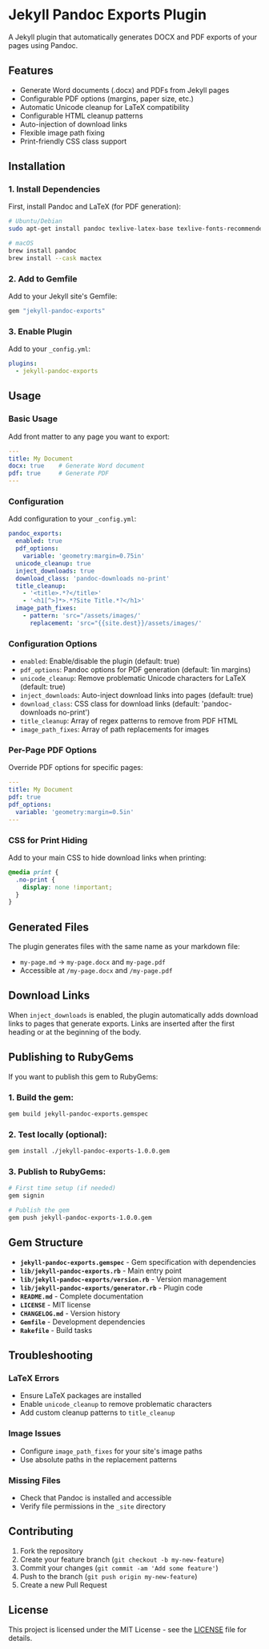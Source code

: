 # Jekyll Pandoc Exports Plugin

A Jekyll plugin that automatically generates DOCX and PDF exports of your pages using Pandoc.

## Features

- Generate Word documents (.docx) and PDFs from Jekyll pages
- Configurable PDF options (margins, paper size, etc.)
- Automatic Unicode cleanup for LaTeX compatibility
- Configurable HTML cleanup patterns
- Auto-injection of download links
- Flexible image path fixing
- Print-friendly CSS class support

## Installation

### 1. Install Dependencies

First, install Pandoc and LaTeX (for PDF generation):

```bash
# Ubuntu/Debian
sudo apt-get install pandoc texlive-latex-base texlive-fonts-recommended texlive-latex-extra

# macOS
brew install pandoc
brew install --cask mactex
```

### 2. Add to Gemfile

Add to your Jekyll site's Gemfile:

```ruby
gem "jekyll-pandoc-exports"
```

### 3. Enable Plugin

Add to your `_config.yml`:

```yaml
plugins:
  - jekyll-pandoc-exports
```

## Usage

### Basic Usage

Add front matter to any page you want to export:

```yaml
---
title: My Document
docx: true    # Generate Word document
pdf: true     # Generate PDF
---
```

### Configuration

Add configuration to your `_config.yml`:

```yaml
pandoc_exports:
  enabled: true
  pdf_options:
    variable: 'geometry:margin=0.75in'
  unicode_cleanup: true
  inject_downloads: true
  download_class: 'pandoc-downloads no-print'
  title_cleanup:
    - '<title>.*?</title>'
    - '<h1[^>]*>.*?Site Title.*?</h1>'
  image_path_fixes:
    - pattern: 'src="/assets/images/'
      replacement: 'src="{{site.dest}}/assets/images/'
```

### Configuration Options

- `enabled`: Enable/disable the plugin (default: true)
- `pdf_options`: Pandoc options for PDF generation (default: 1in margins)
- `unicode_cleanup`: Remove problematic Unicode characters for LaTeX (default: true)
- `inject_downloads`: Auto-inject download links into pages (default: true)
- `download_class`: CSS class for download links (default: 'pandoc-downloads no-print')
- `title_cleanup`: Array of regex patterns to remove from PDF HTML
- `image_path_fixes`: Array of path replacements for images

### Per-Page PDF Options

Override PDF options for specific pages:

```yaml
---
title: My Document
pdf: true
pdf_options:
  variable: 'geometry:margin=0.5in'
---
```

### CSS for Print Hiding

Add to your main CSS to hide download links when printing:

```css
@media print {
  .no-print {
    display: none !important;
  }
}
```

## Generated Files

The plugin generates files with the same name as your markdown file:

- `my-page.md` → `my-page.docx` and `my-page.pdf`
- Accessible at `/my-page.docx` and `/my-page.pdf`

## Download Links

When `inject_downloads` is enabled, the plugin automatically adds download links to pages that generate exports. Links are inserted after the first heading or at the beginning of the body.

## Publishing to RubyGems

If you want to publish this gem to RubyGems:

### 1. Build the gem:
```bash
gem build jekyll-pandoc-exports.gemspec
```

### 2. Test locally (optional):
```bash
gem install ./jekyll-pandoc-exports-1.0.0.gem
```

### 3. Publish to RubyGems:
```bash
# First time setup (if needed)
gem signin

# Publish the gem
gem push jekyll-pandoc-exports-1.0.0.gem
```

## Gem Structure

- **`jekyll-pandoc-exports.gemspec`** - Gem specification with dependencies
- **`lib/jekyll-pandoc-exports.rb`** - Main entry point
- **`lib/jekyll-pandoc-exports/version.rb`** - Version management
- **`lib/jekyll-pandoc-exports/generator.rb`** - Plugin code
- **`README.md`** - Complete documentation
- **`LICENSE`** - MIT license
- **`CHANGELOG.md`** - Version history
- **`Gemfile`** - Development dependencies
- **`Rakefile`** - Build tasks

## Troubleshooting

### LaTeX Errors
- Ensure LaTeX packages are installed
- Enable `unicode_cleanup` to remove problematic characters
- Add custom cleanup patterns to `title_cleanup`

### Image Issues
- Configure `image_path_fixes` for your site's image paths
- Use absolute paths in the replacement patterns

### Missing Files
- Check that Pandoc is installed and accessible
- Verify file permissions in the `_site` directory

## Contributing

1. Fork the repository
2. Create your feature branch (`git checkout -b my-new-feature`)
3. Commit your changes (`git commit -am 'Add some feature'`)
4. Push to the branch (`git push origin my-new-feature`)
5. Create a new Pull Request

## License

This project is licensed under the MIT License - see the [LICENSE](LICENSE) file for details.